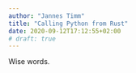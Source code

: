 ```yaml
---
author: "Jannes Timm"
title: "Calling Python from Rust"
date: 2020-09-12T17:12:55+02:00
# draft: true
---
```


Wise words.
